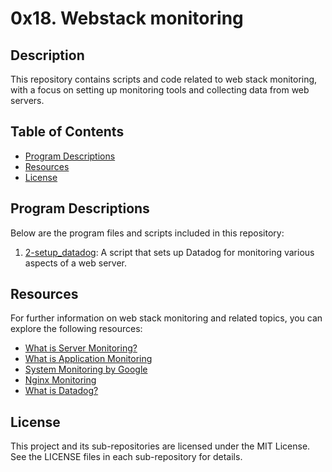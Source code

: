 # 0x18. Webstack monitoring

## Description
This repository contains scripts and code related to web stack monitoring, with a focus on setting up monitoring tools and collecting data from web servers.

## Table of Contents
- [Program Descriptions](#program-descriptions)
- [Resources](#resources)
- [License](#license)

## Program Descriptions

Below are the program files and scripts included in this repository:

1. [2-setup_datadog](https://github.com/iakev/alx-system_engineering-devops/blob/main/0x18-webstack_monitoring/2-setup_datadog): A script that sets up Datadog for monitoring various aspects of a web server.

## Resources

For further information on web stack monitoring and related topics, you can explore the following resources:

- [What is Server Monitoring?](https://www.sumologic.com/glossary/server-monitoring/)
- [What is Application Monitoring](https://en.wikipedia.org/wiki/Application_performance_management)
- [System Monitoring by Google](https://sre.google/sre-book/monitoring-distributed-systems/)
- [Nginx Monitoring](https://docs.nginx.com/nginx/admin-guide/monitoring/logging/)
- [What is Datadog?](https://docs.datadoghq.com/overview/what_is_datadog/)

## License
This project and its sub-repositories are licensed under the MIT License. See the LICENSE files in each sub-repository for details.
